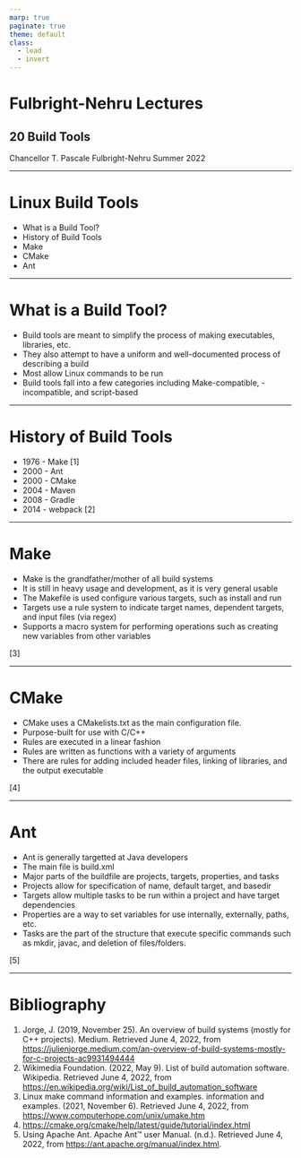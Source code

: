 ```yaml
---
marp: true
paginate: true
theme: default
class:
  - lead
  - invert
---
```


# Fulbright-Nehru Lectures
## 20 Build Tools


Chancellor T. Pascale
Fulbright-Nehru
Summer 2022

-------------------------------
# Linux Build Tools

- What is a Build Tool?
- History of Build Tools
- Make
- CMake
- Ant

-------------------------------
# What is a Build Tool?

- Build tools are meant to simplify the process of making executables, libraries, etc.
- They also attempt to have a uniform and well-documented process of describing a build
- Most allow Linux commands to be run
- Build tools fall into a few categories including Make-compatible, -incompatible, and script-based

-------------------------------
# History of Build Tools

- 1976 - Make [1]
- 2000 - Ant
- 2000 - CMake
- 2004 - Maven
- 2008 - Gradle
- 2014 - webpack
[2]

-------------------------------
# Make

- Make is the grandfather/mother of all build systems
- It is still in heavy usage and development, as it is very general usable
- The Makefile is used configure various targets, such as install and run
- Targets use a rule system to indicate target names, dependent targets, and input files (via regex)
- Supports a macro system for performing operations such as creating new variables from other variables 

[3]

-------------------------------
# CMake

- CMake uses a CMakelists.txt as the main configuration file.
- Purpose-built for use with C/C++
- Rules are executed in a linear fashion
- Rules are written as functions with a variety of arguments
- There are rules for adding included header files, linking of libraries, and the output executable

[4]

-------------------------------
# Ant

- Ant is generally targetted at Java developers
- The main file is build.xml
- Major parts of the buildfile are projects, targets, properties, and tasks
- Projects allow for specification of name, default target, and basedir
- Targets allow multiple tasks to be run within a project and have target dependencies
- Properties are a way to set variables for use internally, externally, paths, etc.
- Tasks are the part of the structure that execute specific commands such as mkdir, javac, and deletion of files/folders.

[5]

-------------------------------
# Bibliography

1. Jorge, J. (2019, November 25). An overview of build systems (mostly for C++ projects). Medium. Retrieved June 4, 2022, from https://julienjorge.medium.com/an-overview-of-build-systems-mostly-for-c-projects-ac9931494444 
2. Wikimedia Foundation. (2022, May 9). List of build automation software. Wikipedia. Retrieved June 4, 2022, from https://en.wikipedia.org/wiki/List_of_build_automation_software 
3. Linux make command information and examples. information and examples. (2021, November 6). Retrieved June 4, 2022, from https://www.computerhope.com/unix/umake.htm 
4. https://cmake.org/cmake/help/latest/guide/tutorial/index.html
5. Using Apache Ant. Apache Ant™ user Manual. (n.d.). Retrieved June 4, 2022, from https://ant.apache.org/manual/index.html.

